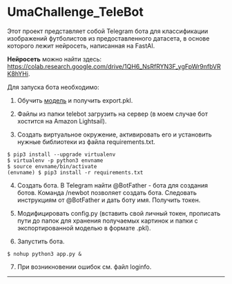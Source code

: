 # UmaChallenge_TeleBot

Этот проект представляет собой Telegram бота для классификации изображений футболистов из предоставленного датасета, в основе которого лежит нейросеть, написанная на FastAI.

**Нейросеть** можно найти здесь: https://colab.research.google.com/drive/1QH6_NsRfRYN3F_ygFpWr9nfbVRK8hYHi.

Для запуска бота необходимо:

1. Обучить [модель](https://colab.research.google.com/drive/1QH6_NsRfRYN3F_ygFpWr9nfbVRK8hYHi) и получить export.pkl.

2. Файлы из папки telebot загрузить на сервер (в моем случае бот хостится на Amazon Lightsail). 

3. Создать виртуальное окружение, активировать его и установить нужные библиотеки из файла requirements.txt. 
```
$ pip3 install --upgrade virtualenv
$ virtualenv -p python3 envname
$ source envname/bin/activate
(envname) $ pip3 install -r requirements.txt
```

4. Создать бота. В Telegram найти @BotFather - бота для создания ботов. Команда /newbot позволяет создать бота. Следовать инструкциям от @BotFather и дать боту имя. Получить токен.

5. Модифицировать config.py (вставить свой личный токен, прописать пути до папок для хранения получаемых картинок и папки с экспортированной моделью в формате .pkl).

6. Запустить бота.
```
$ nohup python3 app.py &
```

7. При возникновении ошибок см. файл loginfo. 

---
